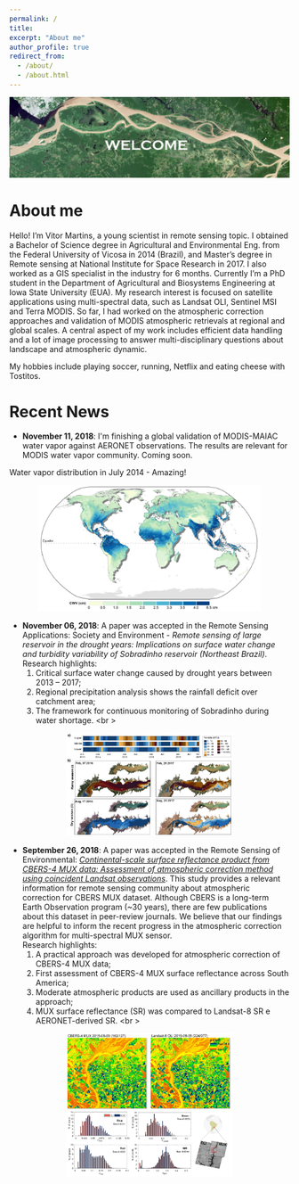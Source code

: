 ```yaml
---
permalink: /
title:
excerpt: "About me"
author_profile: true
redirect_from: 
  - /about/
  - /about.html
---
```


<p align="center">
<img src="/images/intro2.jpg" style="width: 800px;"/>
</p>

# About me

Hello! I’m Vitor Martins, a young scientist in remote sensing topic. I obtained a Bachelor of Science degree in Agricultural and Environmental Eng. from the Federal University of Vicosa in 2014 (Brazil), and Master’s degree in Remote sensing at National Institute for Space Research in 2017. I also worked as a GIS specialist in the industry for 6 months. Currently I’m a PhD student in the Department of Agricultural and Biosystems Engineering at Iowa State University (EUA). My research interest is focused on satellite applications using multi-spectral data, such as Landsat OLI, Sentinel MSI and Terra MODIS. So far, I had worked on the atmospheric correction approaches and validation of MODIS atmospheric retrievals at regional and global scales. A central aspect of my work includes efficient data handling and a lot of image processing to answer multi-disciplinary questions about landscape and atmospheric dynamic. 

My hobbies include playing soccer, running, Netflix and eating cheese with Tostitos.



# Recent News

* **November 11, 2018**: I'm finishing a global validation of MODIS-MAIAC water vapor against AERONET observations. The results are relevant for MODIS water vapor community. Coming soon.

Water vapor distribution in July 2014 - Amazing!
<p align="center">
<img src="/images/cwvjpg.jpg" style="width: 400px;"/>
</p>

* **November 06, 2018**: A paper was accepted in the Remote Sensing Applications: Society and Environment - 
*Remote sensing of large reservoir in the drought years: Implications on surface water change and turbidity variability of Sobradinho reservoir (Northeast Brazil)*.
<br>Research highlights:
    1) Critical surface water change caused by drought years between 2013 – 2017;
    2) Regional precipitation analysis shows the rainfall deficit over catchment area;
    3) The framework for continuous monitoring of Sobradinho during water shortage.
    <br \>
<p align="center">
<img src="/images/SOB.jpg" style="width: 300px;"/>
</p>

* **September 26, 2018**: A paper was accepted in the Remote Sensing of Environmental: [*Continental-scale surface reflectance product from CBERS-4 MUX data: Assessment of atmospheric correction method using coincident Landsat observations*](https://doi.org/10.1016/j.rse.2018.09.017). 
This study provides a relevant information for remote sensing community about atmospheric correction for CBERS MUX dataset. Although CBERS is a long-term Earth Observation program (~30 years), there are few publications about this dataset in peer-review journals. We believe that our findings are helpful to inform the recent progress in the atmospheric correction algorithm for multi-spectral MUX sensor.
<br>Research highlights:
    1) A practical approach was developed for atmospheric correction of CBERS-4 MUX data;
    2) First assessment of CBERS-4 MUX surface reflectance across South America;
    3) Moderate atmospheric products are used as ancillary products in the approach;
    4) MUX surface reflectance (SR) was compared to Landsat-8 SR e AERONET-derived SR.
    <br \>

<p align="center">
<img src="/images/CBERS.jpg" style="width: 300px;"/>
</p>


